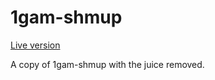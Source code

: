 # 1gam-shmup

[Live version](http://zekoff.com/1gam-shmup/)

A copy of 1gam-shmup with the juice removed.